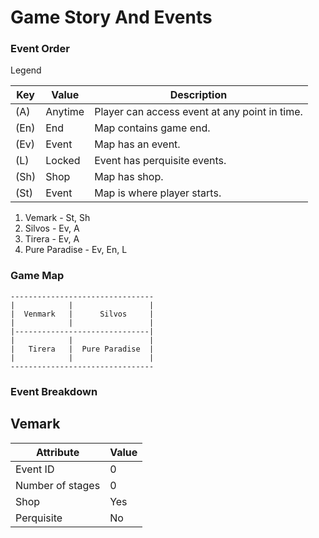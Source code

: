 # Game Story And Events

### Event Order
Legend

| Key | Value | Description |
|-----|-------|-------------|
| (A) | Anytime | Player can access event at any point in time. |
| (En) | End | Map contains game end. |
| (Ev) | Event | Map has an event. |
| (L)  | Locked | Event has perquisite events. |
| (Sh) | Shop | Map has shop. |
| (St) | Event | Map is where player starts. |

1. Vemark - St, Sh
2. Silvos - Ev, A
3. Tirera - Ev, A
4. Pure Paradise - Ev, En, L

### Game Map

```Plain
--------------------------------
|            |                 |
|  Venmark   |      Silvos     |
|            |                 |
|------------------------------|
|            |                 |
|   Tirera   |  Pure Paradise  |
|            |                 |
--------------------------------
```   

### Event Breakdown

## Vemark

| Attribute | Value |
|-----|-------|
| Event ID | 0 |
| Number of stages | 0 | 
| Shop | Yes |
| Perquisite | No |
